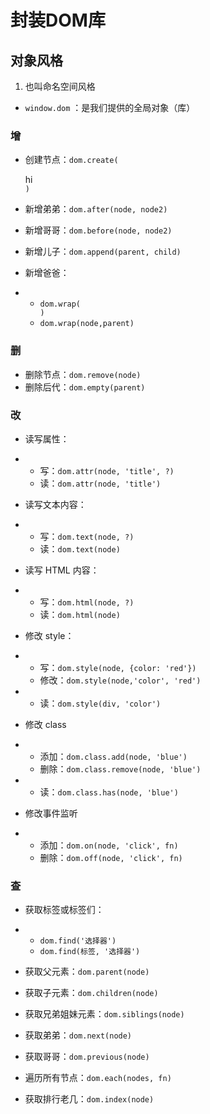 # 封装DOM库

## 对象风格

1. 也叫命名空间风格

- `window.dom` ：是我们提供的全局对象（库）

### 增

- 创建节点：`dom.create(`<div>hi</div>`)`
- 新增弟弟：`dom.after(node, node2)`

- 新增哥哥：`dom.before(node, node2)`
- 新增儿子：`dom.append(parent, child)`

- 新增爸爸：

- - `dom.wrap(`<div></div>`)`
  - `dom.wrap(node,parent)`

### 删

- 删除节点：`dom.remove(node)`
- 删除后代：`dom.empty(parent)`

### 改

- 读写属性：

- - 写：`dom.attr(node, 'title', ?)`
  - 读：`dom.attr(node, 'title')`

- 读写文本内容：

- - 写：`dom.text(node, ?)`
  - 读：`dom.text(node)`

- 读写 HTML 内容：

- - 写：`dom.html(node, ?)`
  - 读：`dom.html(node)`

- 修改 style：

- - 写：`dom.style(node, {color: 'red'})`
  - 修改：`dom.style(node,'color', 'red')` 

- - 读：`dom.style(div, 'color')`

- 修改 class

- - 添加：`dom.class.add(node, 'blue')`
  - 删除：`dom.class.remove(node, 'blue')`

- - 读：`dom.class.has(node, 'blue')`

- 修改事件监听

- - 添加：`dom.on(node, 'click', fn)`
  - 删除：`dom.off(node, 'click', fn)`

### 查

- 获取标签或标签们：

- - `dom.find('选择器')`
  - `dom.find(标签, '选择器')`

- 获取父元素：`dom.parent(node)`
- 获取子元素：`dom.children(node)`

- 获取兄弟姐妹元素：`dom.siblings(node)`
- 获取弟弟：`dom.next(node)`

- 获取哥哥：`dom.previous(node)`
- 遍历所有节点：`dom.each(nodes, fn)`

- 获取排行老几：`dom.index(node)`